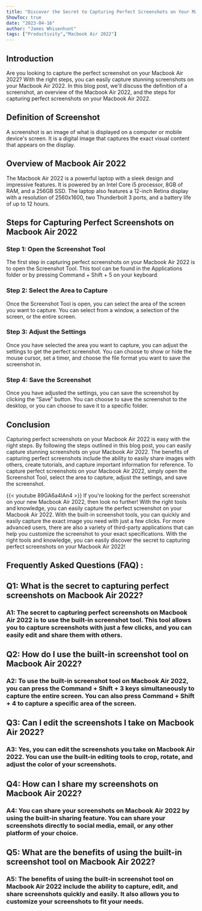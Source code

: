 ```yaml
---
title: "Discover the Secret to Capturing Perfect Screenshots on Your Macbook Air 2022!"
ShowToc: true 
date: "2023-04-16"
author: "James Whisenhunt" 
tags: ["Productivity","Macbook Air 2022"]
---
```

## Introduction
Are you looking to capture the perfect screenshot on your Macbook Air 2022? With the right steps, you can easily capture stunning screenshots on your Macbook Air 2022. In this blog post, we'll discuss the definition of a screenshot, an overview of the Macbook Air 2022, and the steps for capturing perfect screenshots on your Macbook Air 2022.

## Definition of Screenshot
A screenshot is an image of what is displayed on a computer or mobile device's screen. It is a digital image that captures the exact visual content that appears on the display.

## Overview of Macbook Air 2022
The Macbook Air 2022 is a powerful laptop with a sleek design and impressive features. It is powered by an Intel Core i5 processor, 8GB of RAM, and a 256GB SSD. The laptop also features a 12-inch Retina display with a resolution of 2560x1600, two Thunderbolt 3 ports, and a battery life of up to 12 hours.

## Steps for Capturing Perfect Screenshots on Macbook Air 2022

### Step 1: Open the Screenshot Tool
The first step in capturing perfect screenshots on your Macbook Air 2022 is to open the Screenshot Tool. This tool can be found in the Applications folder or by pressing Command + Shift + 5 on your keyboard.

### Step 2: Select the Area to Capture
Once the Screenshot Tool is open, you can select the area of the screen you want to capture. You can select from a window, a selection of the screen, or the entire screen.

### Step 3: Adjust the Settings
Once you have selected the area you want to capture, you can adjust the settings to get the perfect screenshot. You can choose to show or hide the mouse cursor, set a timer, and choose the file format you want to save the screenshot in.

### Step 4: Save the Screenshot
Once you have adjusted the settings, you can save the screenshot by clicking the “Save” button. You can choose to save the screenshot to the desktop, or you can choose to save it to a specific folder.

## Conclusion
Capturing perfect screenshots on your Macbook Air 2022 is easy with the right steps. By following the steps outlined in this blog post, you can easily capture stunning screenshots on your Macbook Air 2022. The benefits of capturing perfect screenshots include the ability to easily share images with others, create tutorials, and capture important information for reference. To capture perfect screenshots on your Macbook Air 2022, simply open the Screenshot Tool, select the area to capture, adjust the settings, and save the screenshot.

{{< youtube 89GA6a4lAn4 >}} 
If you're looking for the perfect screenshot on your new Macbook Air 2022, then look no further! With the right tools and knowledge, you can easily capture the perfect screenshot on your Macbook Air 2022. With the built-in screenshot tools, you can quickly and easily capture the exact image you need with just a few clicks. For more advanced users, there are also a variety of third-party applications that can help you customize the screenshot to your exact specifications. With the right tools and knowledge, you can easily discover the secret to capturing perfect screenshots on your Macbook Air 2022!

## Frequently Asked Questions (FAQ) :
<h2>Q1: What is the secret to capturing perfect screenshots on Macbook Air 2022?</h2>

<h3>A1: The secret to capturing perfect screenshots on Macbook Air 2022 is to use the built-in screenshot tool. This tool allows you to capture screenshots with just a few clicks, and you can easily edit and share them with others. </h3>

<h2>Q2: How do I use the built-in screenshot tool on Macbook Air 2022?</h2>

<h3>A2: To use the built-in screenshot tool on Macbook Air 2022, you can press the Command + Shift + 3 keys simultaneously to capture the entire screen. You can also press Command + Shift + 4 to capture a specific area of the screen. </h3>

<h2>Q3: Can I edit the screenshots I take on Macbook Air 2022?</h2>

<h3>A3: Yes, you can edit the screenshots you take on Macbook Air 2022. You can use the built-in editing tools to crop, rotate, and adjust the color of your screenshots. </h3>

<h2>Q4: How can I share my screenshots on Macbook Air 2022?</h2>

<h3>A4: You can share your screenshots on Macbook Air 2022 by using the built-in sharing feature. You can share your screenshots directly to social media, email, or any other platform of your choice. </h3>

<h2>Q5: What are the benefits of using the built-in screenshot tool on Macbook Air 2022?</h2>

<h3>A5: The benefits of using the built-in screenshot tool on Macbook Air 2022 include the ability to capture, edit, and share screenshots quickly and easily. It also allows you to customize your screenshots to fit your needs. </h3>




